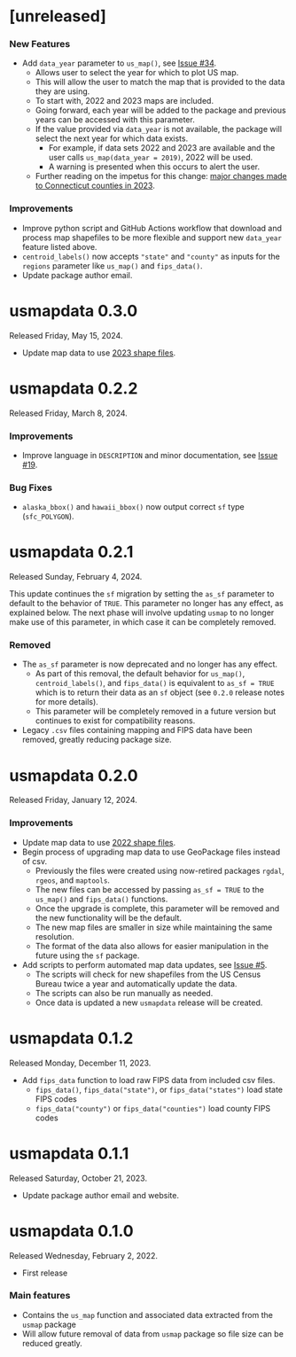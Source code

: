 # [unreleased]

### New Features
* Add `data_year` parameter to `us_map()`, see [Issue #34](https://github.com/pdil/usmapdata/issues/34).
  * Allows user to select the year for which to plot US map.
  * This will allow the user to match the map that is provided to the data they are using.
  * To start with, 2022 and 2023 maps are included.
  * Going forward, each year will be added to the package and previous years can be accessed with this parameter.
  * If the value provided via `data_year` is not available, the package will select the next year for which data exists.
    * For example, if data sets 2022 and 2023 are available and the user calls `us_map(data_year = 2019)`, 2022 will be used.
    * A warning is presented when this occurs to alert the user.
  * Further reading on the impetus for this change: [major changes made to Connecticut counties in 2023](https://www.ctinsider.com/projects/2023/ct-planning-regions/).

### Improvements
* Improve python script and GitHub Actions workflow that download and process map shapefiles to be more flexible and support new `data_year` feature listed above.
* `centroid_labels()` now accepts `"state"` and `"county"` as inputs for the `regions` parameter like `us_map()` and `fips_data()`.
* Update package author email.

# usmapdata 0.3.0
Released Friday, May 15, 2024.

* Update map data to use [2023 shape files](https://www.census.gov/geographies/mapping-files/time-series/geo/cartographic-boundary.2023.html#list-tab-1883739534).

# usmapdata 0.2.2
Released Friday, March 8, 2024.

### Improvements
* Improve language in `DESCRIPTION` and minor documentation, see [Issue #19](https://github.com/pdil/usmapdata/issues/19).

### Bug Fixes
* `alaska_bbox()` and `hawaii_bbox()` now output correct `sf` type (`sfc_POLYGON`).

# usmapdata 0.2.1
Released Sunday, February 4, 2024.

This update continues the `sf` migration by setting the `as_sf` parameter to default to the behavior of `TRUE`. This parameter no longer has any effect, as explained below. The next phase will involve updating `usmap` to no longer make use of this parameter, in which case it can be completely removed.

### Removed

* The `as_sf` parameter is now deprecated and no longer has any effect.
  * As part of this removal, the default behavior for `us_map()`, `centroid_labels()`, and `fips_data()` is equivalent to `as_sf = TRUE` which is to return their data as an `sf` object (see `0.2.0` release notes for more details).
  * This parameter will be completely removed in a future version but continues to exist for compatibility reasons.
* Legacy `.csv` files containing mapping and FIPS data have been removed, greatly reducing package size.

# usmapdata 0.2.0
Released Friday, January 12, 2024.

### Improvements
* Update map data to use [2022 shape files](https://www.census.gov/geographies/mapping-files/time-series/geo/cartographic-boundary.2022.html#list-tab-1883739534).
* Begin process of upgrading map data to use GeoPackage files instead of csv.
  * Previously the files were created using now-retired packages `rgdal`, `rgeos`, and `maptools`.
  * The new files can be accessed by passing `as_sf = TRUE` to the `us_map()` and `fips_data()` functions.
  * Once the upgrade is complete, this parameter will be removed and the new functionality will be the default.
  * The new map files are smaller in size while maintaining the same resolution.
  * The format of the data also allows for easier manipulation in the future using the `sf` package.
* Add scripts to perform automated map data updates, see [Issue #5](https://github.com/pdil/usmapdata/issues/5).
  * The scripts will check for new shapefiles from the US Census Bureau twice a year and automatically update the data.
  * The scripts can also be run manually as needed.
  * Once data is updated a new `usmapdata` release will be created.

# usmapdata 0.1.2
Released Monday, December 11, 2023.

* Add `fips_data` function to load raw FIPS data from included csv files.
    * `fips_data()`, `fips_data("state")`, or `fips_data("states")` load state FIPS codes
    * `fips_data("county")` or `fips_data("counties")` load county FIPS codes

# usmapdata 0.1.1
Released Saturday, October 21, 2023.

* Update package author email and website.

# usmapdata 0.1.0
Released Wednesday, February 2, 2022.

* First release

### Main features

* Contains the `us_map` function and associated data extracted from the `usmap` package
* Will allow future removal of data from `usmap` package so file size can be reduced greatly.
